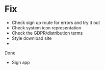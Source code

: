 # Fix

- Check sign up route for errors and try it out
- Check system icon representation
- Check the GDPR/distribution terms
- Style download site
- 

Done
- Sign app